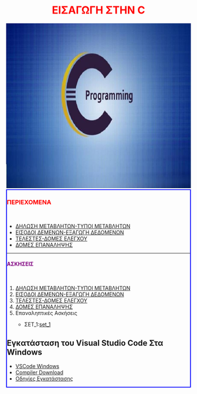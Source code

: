 <html>
<body>
<h1 style="text-align:center; color:red;">ΕΙΣΑΓΩΓΗ ΣΤΗΝ C</h1>
<img src="https://github.com/vasnastos/Page_Images/blob/master/cpng.jpg?raw=true" width="1024" height="450"></img>
<div style="border:2px solid; border-color:blue;">
<h3 style="color:red;">ΠΕΡΙΕΧΟΜΕΝΑ</h3>
  <br>
<ul>
<li><a href="https://github.com/vasnastos/Introduction_to_C/tree/master/%CE%9A%CE%95%CE%A6%CE%91%CE%9B%CE%91%CE%99%CE%9F_1">ΔΗΛΩΣΗ ΜΕΤΑΒΛΗΤΩΝ-ΤΥΠΟΙ ΜΕΤΑΒΛΗΤΩΝ</a></li>
<li><a href="https://github.com/vasnastos/Introduction_to_C/tree/master/%CE%9A%CE%95%CE%A6%CE%91%CE%9B%CE%91%CE%99%CE%9F_2">ΕΙΣΟΔΟΙ ΔΕΜΕΝΩΝ-ΕΞΑΓΩΓΗ ΔΕΔΟΜΕΝΩΝ</a></li>
<li><a href="https://github.com/vasnastos/Introduction_to_C/tree/master/%CE%9A%CE%95%CE%A6%CE%91%CE%9B%CE%91%CE%99%CE%91_(3-4)">ΤΕΛΕΣΤΕΣ-ΔΟΜΕΣ ΕΛΕΓΧΟΥ</a></li>
<li><a href="https://github.com/vasnastos/Introduction_to_C/tree/master/%CE%9A%CE%95%CE%A6%CE%91%CE%9B%CE%91%CE%99%CE%9F_5">ΔΟΜΕΣ ΕΠΑΝΑΛΗΨΗΣ</a></li>
</ul>
<hr>
<h4 style="color:purple;">ΑΣΚΗΣΕΙΣ</h3>
  <br>
<ol>
<li><a href="https://github.com/vasnastos/Introduction_to_C/tree/master/%CE%9A%CE%95%CE%A6%CE%91%CE%9B%CE%91%CE%99%CE%9F_1">ΔΗΛΩΣΗ ΜΕΤΑΒΛΗΤΩΝ-ΤΥΠΟΙ ΜΕΤΑΒΛΗΤΩΝ</a></li>
<li><a href="https://github.com/vasnastos/Introduction_to_C/tree/master/%CE%9A%CE%95%CE%A6%CE%91%CE%9B%CE%91%CE%99%CE%9F_2/%CE%91%CE%A3%CE%9A%CE%97%CE%A3%CE%95%CE%99%CE%A3">ΕΙΣΟΔΟΙ ΔΕΜΕΝΩΝ-ΕΞΑΓΩΓΗ ΔΕΔΟΜΕΝΩΝ</a></li>
<li><a href="https://github.com/vasnastos/Introduction_to_C/tree/master/%CE%9A%CE%95%CE%A6%CE%91%CE%9B%CE%91%CE%99%CE%91_(3-4)/A%CE%A3%CE%9A%CE%97%CE%A3%CE%95%CE%99%CE%A3">ΤΕΛΕΣΤΕΣ-ΔΟΜΕΣ ΕΛΕΓΧΟΥ</a></li>
<li><a href="https://github.com/vasnastos/Introduction_to_C/tree/master/%CE%9A%CE%95%CE%A6%CE%91%CE%9B%CE%91%CE%99%CE%9F_5/%CE%91%CE%A3%CE%9A%CE%97%CE%A3%CE%95%CE%99%CE%A3">ΔΟΜΕΣ ΕΠΑΝΑΛΗΨΗΣ</a></li>
  <li>Επαναληπτικές Ασκήσεις</li>
  <ul>
    <li>ΣΕΤ_1:<a href="https://github.com/vasnastos/Introduction_to_C/tree/master/%CE%95%CE%A0%CE%91%CE%9D%CE%91%CE%9B%CE%97%CE%A8%CE%97_1">set_1</a></li>
    </ul>
</ol>
  <h2>Εγκατάσταση του Visual Studio Code Στα Windows</h2>
  <ul>
    <li><a href="https://code.visualstudio.com/docs/?dv=win">VSCode Windows</a></li>
    <li><a href="https://github.com/jmeubank/tdm-gcc/releases/download/v9.2.0-tdm64-1/tdm64-gcc-9.2.0.exe">Compiler Download</a></li>
    <li><a href="https://github.com/vasnastos/Introduction_to_C/raw/master/VS%20Code%20Instalation.pdf">Οδηγίες Εγκατάστασης</a></li>
  </ul>
</div>
</body>
</html>
